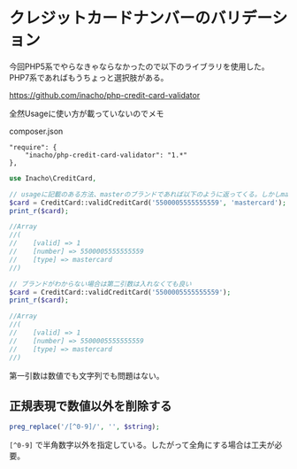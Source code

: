 # クレジットカードナンバーのバリデーション

今回PHP5系でやらなきゃならなかったので以下のライブラリを使用した。PHP7系であればもうちょっと選択肢がある。

https://github.com/inacho/php-credit-card-validator

全然Usageに使い方が載っていないのでメモ

composer.json

```
"require": {
    "inacho/php-credit-card-validator": "1.*"
},

```

```php
use Inacho\CreditCard,

// usageに記載のある方法、masterのブランドであれば以下のように返ってくる。しかしmasterでなければキーだけで値が空文字のものが返ってくる。
$card = CreditCard::validCreditCard('5500005555555559', 'mastercard');
print_r($card);

//Array
//(
//    [valid] => 1
//    [number] => 5500005555555559
//    [type] => mastercard
//)

// ブランドがわからない場合は第二引数は入れなくても良い
$card = CreditCard::validCreditCard('5500005555555559');
print_r($card);

//Array
//(
//    [valid] => 1
//    [number] => 5500005555555559
//    [type] => mastercard
//)
```

第一引数は数値でも文字列でも問題はない。

## 正規表現で数値以外を削除する

```php
preg_replace('/[^0-9]/', '', $string);
```

`[^0-9]` で半角数字以外を指定している。したがって全角にする場合は工夫が必要。
